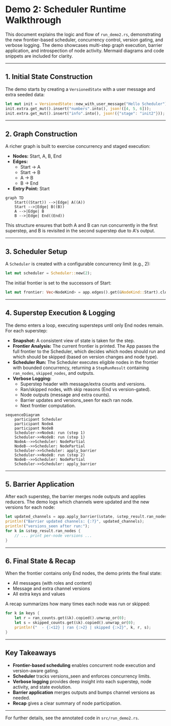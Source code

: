 # Demo 2: Scheduler Runtime Walkthrough

This document explains the logic and flow of `run_demo2.rs`, demonstrating the new frontier-based scheduler, concurrency control, version gating, and verbose logging. The demo showcases multi-step graph execution, barrier application, and introspection of node activity. Mermaid diagrams and code snippets are included for clarity.

---

## 1. Initial State Construction

The demo starts by creating a `VersionedState` with a user message and extra seeded data:

```rust
let mut init = VersionedState::new_with_user_message("Hello Scheduler");
init.extra.get_mut().insert("numbers".into(), json!([4, 5, 6]));
init.extra.get_mut().insert("info".into(), json!({"stage": "init2"}));
```

---

## 2. Graph Construction

A richer graph is built to exercise concurrency and staged execution:

- **Nodes:** Start, A, B, End
- **Edges:**
    - Start → A
    - Start → B
    - A → B
    - B → End
- **Entry Point:** Start

```mermaid
graph TD
    Start((Start)) -->|Edge| A((A))
    Start -->|Edge| B((B))
    A -->|Edge| B
    B -->|Edge| End((End))
```

This structure ensures that both A and B can run concurrently in the first superstep, and B is revisited in the second superstep due to A's output.

---

## 3. Scheduler Setup

A `Scheduler` is created with a configurable concurrency limit (e.g., 2):

```rust
let mut scheduler = Scheduler::new(2);
```

The initial frontier is set to the successors of Start:

```rust
let mut frontier: Vec<NodeKind> = app.edges().get(&NodeKind::Start).cloned().unwrap_or_default();
```

---


## 4. Superstep Execution & Logging

The demo enters a loop, executing supersteps until only End nodes remain. For each superstep:

- **Snapshot:** A consistent view of state is taken for the step.
- **Frontier Analysis:** The current frontier is printed. The App passes the full frontier to the Scheduler, which decides which nodes should run and which should be skipped (based on version changes and node type).
- **Scheduler Run:** The Scheduler executes eligible nodes in the frontier with bounded concurrency, returning a `StepRunResult` containing `ran_nodes`, `skipped_nodes`, and outputs.
- **Verbose Logging:**
    - Superstep header with message/extra counts and versions.
    - Ran/skipped nodes, with skip reasons (End vs version-gated).
    - Node outputs (message and extra counts).
    - Barrier updates and versions_seen for each ran node.
    - Next frontier computation.

```mermaid
sequenceDiagram
    participant Scheduler
    participant NodeA
    participant NodeB
    Scheduler->>NodeA: run (step 1)
    Scheduler->>NodeB: run (step 1)
    NodeA-->>Scheduler: NodePartial
    NodeB-->>Scheduler: NodePartial
    Scheduler->>Scheduler: apply_barrier
    Scheduler->>NodeB: run (step 2)
    NodeB-->>Scheduler: NodePartial
    Scheduler->>Scheduler: apply_barrier
```

---

## 5. Barrier Application


After each superstep, the barrier merges node outputs and applies reducers. The demo logs which channels were updated and the new versions for each node:

```rust
let updated_channels = app.apply_barrier(&state, &step_result.ran_nodes, node_partials).await?...;
println!("Barrier updated channels: {:?}", updated_channels);
println!("versions_seen after run:");
for k in &step_result.ran_nodes {
    // ... print per-node versions ...
}
```

---

## 6. Final State & Recap

When the frontier contains only End nodes, the demo prints the final state:

- All messages (with roles and content)
- Message and extra channel versions
- All extra keys and values

A recap summarizes how many times each node was run or skipped:

```rust
for k in keys {
    let r = ran_counts.get(&k).copied().unwrap_or(0);
    let s = skipped_counts.get(&k).copied().unwrap_or(0);
    println!("  - {:<12} | ran {:>2} | skipped {:>2}", k, r, s);
}
```

---

## Key Takeaways

- **Frontier-based scheduling** enables concurrent node execution and version-aware gating.
- **Scheduler** tracks versions_seen and enforces concurrency limits.
- **Verbose logging** provides deep insight into each superstep, node activity, and state evolution.
- **Barrier application** merges outputs and bumps channel versions as needed.
- **Recap** gives a clear summary of node participation.

---

For further details, see the annotated code in `src/run_demo2.rs`.
